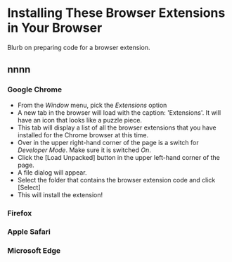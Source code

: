 # Installing These Browser Extensions in Your Browser

Blurb on preparing code for a browser extension.

## nnnn

### Google Chrome
- From the *Window* menu, pick the *Extensions* option
- A new tab in the browser will load with the caption: 'Extensions'.  It will have an icon that looks like a puzzle piece.
- This tab will display a list of all the browser extensions that you have installed for the Chrome browser at this time.
- Over in the upper right-hand corner of the page is a switch for *Developer Mode*.  Make sure it is switched *On*.
- Click the [Load Unpacked] button in the upper left-hand corner of the page.
- A file dialog will appear.
- Select the folder that contains the browser extension code and click [Select]
- This will install the extension!

### Firefox

### Apple Safari

### Microsoft Edge
